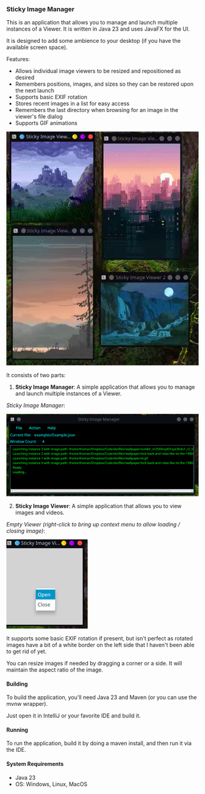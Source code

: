 ### Sticky Image Manager

This is an application that allows you to manage and launch multiple instances of a Viewer.  It is written in Java 23 and uses JavaFX for the UI.

It is designed to add some ambience to your desktop (if you have the available screen space).

Features:
- Allows individual image viewers to be resized and repositioned as desired
- Remembers positions, images, and sizes so they can be restored upon the next launch
- Supports basic EXIF rotation
- Stores recent images in a list for easy access
- Remembers the last directory when browsing for an image in the viewer's file dialog
- Supports GIF animations


![Sticky Image Manager](res/Screencast.gif)

It consists of two parts:
1. **Sticky Image Manager**: A simple application that allows you to manage and launch multiple instances of a Viewer.

*Sticky Image Manager*:

![Sticky Image Manager](res/Manager.png)

2. **Sticky Image Viewer**: A simple application that allows you to view images and videos.

*Empty Viewer (right-click to bring up context menu to allow loading / closing image)*:

![Sticky Image Viewer](res/Viewer.png)

It supports some basic EXIF rotation if present, but isn't perfect as rotated images have a bit of a white border on the left side that I haven't been able to get rid of yet.

You can resize images if needed by dragging a corner or a side.  It will maintain the aspect ratio of the image.

#### Building
To build the application, you'll need Java 23 and Maven (or you can use the mvnw wrapper).

Just open it in IntelliJ or your favorite IDE and build it.

#### Running
To run the application, build it by doing a maven install, and then run it via the IDE.

#### System Requirements
- Java 23
- OS: Windows, Linux, MacOS
